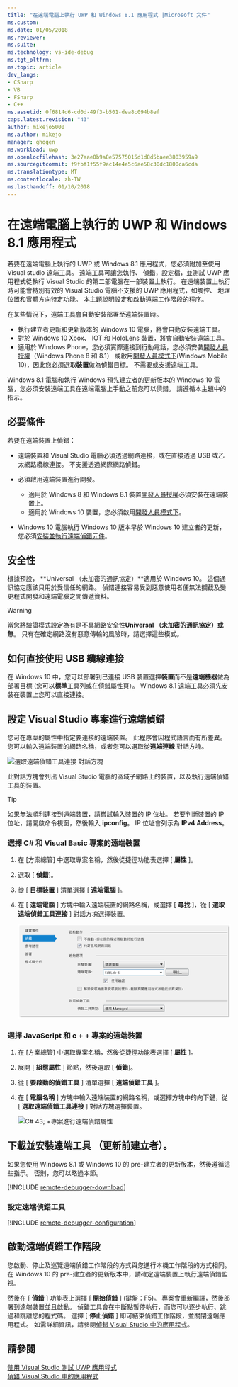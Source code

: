 ```yaml
---
title: "在遠端電腦上執行 UWP 和 Windows 8.1 應用程式 |Microsoft 文件"
ms.custom: 
ms.date: 01/05/2018
ms.reviewer: 
ms.suite: 
ms.technology: vs-ide-debug
ms.tgt_pltfrm: 
ms.topic: article
dev_langs:
- CSharp
- VB
- FSharp
- C++
ms.assetid: 0f6814d6-cd0d-49f3-b501-dea8c094b8ef
caps.latest.revision: "43"
author: mikejo5000
ms.author: mikejo
manager: ghogen
ms.workload: uwp
ms.openlocfilehash: 3e27aae0b9a8e57575015d1d8d5baee3803959a9
ms.sourcegitcommit: f9fbf1f55f9ac14e4e5c6ae58c30dc1800ca6cda
ms.translationtype: MT
ms.contentlocale: zh-TW
ms.lasthandoff: 01/10/2018
---
```

# <a name="run-uwp-and-windows-81-apps-on-a-remote-machine"></a>在遠端電腦上執行的 UWP 和 Windows 8.1 應用程式  
  
若要在遠端電腦上執行的 UWP 或 Windows 8.1 應用程式，您必須附加至使用 Visual studio 遠端工具。 遠端工具可讓您執行、 偵錯，設定檔，並測試 UWP 應用程式從執行 Visual Studio 的第二部電腦在一部裝置上執行。 在遠端裝置上執行時可能會特別有效的 Visual Studio 電腦不支援的 UWP 應用程式，如觸控、 地理位置和實體方向特定功能。 本主題說明設定和啟動遠端工作階段的程序。

在某些情況下，遠端工具會自動安裝部署至遠端裝置時。

- 執行建立者更新和更新版本的 Windows 10 電腦，將會自動安裝遠端工具。
- 對於 Windows 10 Xbox、 IOT 和 HoloLens 裝置，將會自動安裝遠端工具。
- 適用於 Windows Phone，您必須實際連接到行動電話，您必須安裝[開發人員授權](https://msdn.microsoft.com/en-us/library/windows/apps/xaml/hh974578.aspx)（Windows Phone 8 和 8.1） 或啟用[開發人員模式下](/windows/uwp/get-started/enable-your-device-for-development)(Windows Mobile 10)，因此您必須選取**裝置**做為偵錯目標。 不需要或支援遠端工具。

Windows 8.1 電腦和執行 Windows 預先建立者的更新版本的 Windows 10 電腦，您必須安裝遠端工具在遠端電腦上手動之前您可以偵錯。 請遵循本主題中的指示。 
  
##  <a name="BKMK_Prerequisites"></a> 必要條件  
 若要在遠端裝置上偵錯：  
  
-   遠端裝置和 Visual Studio 電腦必須透過網路連接，或在直接透過 USB 或乙太網路纜線連接。 不支援透過網際網路偵錯。  

- 必須啟用遠端裝置進行開發。

    - 適用於 Windows 8 和 Windows 8.1 裝置[開發人員授權](https://msdn.microsoft.com/en-us/library/windows/apps/xaml/hh974578.aspx)必須安裝在遠端裝置上。
    - 適用於 Windows 10 裝置，您必須啟用[開發人員模式下](/windows/uwp/get-started/enable-your-device-for-development)。 
  
-   Windows 10 電腦執行 Windows 10 版本早於 Windows 10 建立者的更新，您必須[安裝並執行遠端偵錯元件](#BKMK_download)。
  
##  <a name="BKMK_Security"></a> 安全性  
根據預設， **Universal （未加密的通訊協定）**適用於 Windows 10。 這個通訊協定應該只用於受信任的網路。 偵錯連接容易受到惡意使用者便無法攔截及變更程式開發和遠端電腦之間傳遞資料。
  
> [!WARNING]
>  當您將驗證模式設定為有是不具網路安全性**Universal （未加密的通訊協定）**或**無**。 只有在確定網路沒有惡意傳輸的風險時，請選擇這些模式。  
  
##  <a name="BKMK_DirectConnect"></a>如何直接使用 USB 纜線連接 

在 Windows 10 中，您可以部署到已連接 USB 裝置選擇**裝置**而不是**遠端機器**做為部署目標 (您可以**標準**工具列或在偵錯屬性頁）。 Windows 8.1 遠端工具必須先安裝在裝置上您可以直接連接。

##  <a name="BKMK_ConnectVS"></a>設定 Visual Studio 專案進行遠端偵錯  
 您可在專案的屬性中指定要連接的遠端裝置。 此程序會因程式語言而有所差異。 您可以輸入遠端裝置的網路名稱，或者您可以選取從**遠端連線** 對話方塊。  
  
 ![選取遠端偵錯工具連接 對話方塊](../debugger/media/vsrun_selectremotedebuggerdlg.png "VSRUN_SelectRemoteDebuggerDlg")  
  
 此對話方塊會列出 Visual Studio 電腦的區域子網路上的裝置，以及執行遠端偵錯工具的裝置。  
  
> [!TIP]
>  如果無法順利連接到遠端裝置，請嘗試輸入裝置的 IP 位址。 若要判斷裝置的 IP 位址，請開啟命令視窗，然後輸入 **ipconfig**。 IP 位址會列示為 **IPv4 Address**。  
  
###  <a name="BKMK_Choosing_the_remote_device_for_C__and_Visual_Basic_projects"></a>選擇 C# 和 Visual Basic 專案的遠端裝置  
  
1.  在 [方案總管] 中選取專案名稱，然後從捷徑功能表選擇 [ **屬性** ]。  
  
2.  選取 [ **偵錯**]。  
  
3.  從 [ **目標裝置** ] 清單選擇 [ **遠端電腦** ]。  
  
4.  在 [ **遠端電腦** ] 方塊中輸入遠端裝置的網路名稱，或選擇 [ **尋找** ]，從 [ **選取遠端偵錯工具連接** ] 對話方塊選擇裝置。 

    ![受管理的遠端偵錯專案屬性](../debugger/media/vsrun_managed_projprop_remote.png "VSRUN_Managed_ProjProp_Remote")  
  
###  <a name="BKMK_Choosing_the_remote_device_for_JavaScript_and_C___projects"></a>選擇 JavaScript 和 c + + 專案的遠端裝置  
  
1.  在 [方案總管] 中選取專案名稱，然後從捷徑功能表選擇 [ **屬性** ]。  
  
2.  展開 [ **組態屬性** ] 節點，然後選取 [ **偵錯**]。  
  
3.  從 [ **要啟動的偵錯工具** ] 清單選擇 [ **遠端偵錯工具** ]。  
  
4.  在 [ **電腦名稱** ] 方塊中輸入遠端裝置的網路名稱，或選擇方塊中的向下鍵，從 [ **選取遠端偵錯工具連接** ] 對話方塊選擇裝置。  

    ![C# 43; &#43;專案進行遠端偵錯屬性](../debugger/media/vsrun_cpp_projprop_remote.png "VSRUN_CPP_ProjProp_Remote")
  
## <a name="BKMK_download"></a>下載並安裝遠端工具 （更新前建立者）。

如果您使用 Windows 8.1 或 Windows 10 的 pre-建立者的更新版本，然後遵循這些指示。 否則，您可以略過本節。

[!INCLUDE [remote-debugger-download](../debugger/includes/remote-debugger-download.md)]
  
### <a name="BKMK_setup"></a>設定遠端偵錯工具

[!INCLUDE [remote-debugger-configuration](../debugger/includes/remote-debugger-configuration.md)]  
  
##  <a name="BKMK_RunRemoteDebug"></a>啟動遠端偵錯工作階段  
 您啟動、停止及巡覽遠端偵錯工作階段的方式與您進行本機工作階段的方式相同。 在 Windows 10 的 pre-建立者的更新版本中，請確定遠端裝置上執行遠端偵錯監視。  
  
 然後在 [ **偵錯** ] 功能表上選擇 [ **開始偵錯** ] (鍵盤：F5)。 專案會重新編譯，然後部署到遠端裝置並且啟動。 偵錯工具會在中斷點暫停執行，而您可以逐步執行、跳過和跳離您的程式碼。 選擇 [ **停止偵錯** ] 即可結束偵錯工作階段，並關閉遠端應用程式。 如需詳細資訊，請參閱[偵錯 Visual Studio 中的應用程式](../debugger/debug-store-apps-in-visual-studio.md)。  
  
## <a name="see-also"></a>請參閱  
 [使用 Visual Studio 測試 UWP 應用程式](../test/testing-store-apps-with-visual-studio.md)   
 [偵錯 Visual Studio 中的應用程式](../debugger/debug-store-apps-in-visual-studio.md)